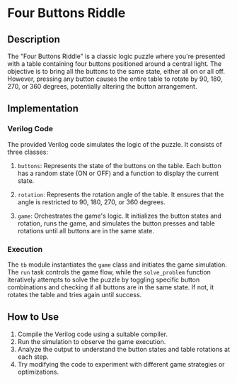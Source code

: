 # Four Buttons Riddle

## Description
The "Four Buttons Riddle" is a classic logic puzzle where you're presented with a table containing four buttons positioned around a central light. The objective is to bring all the buttons to the same state, either all on or all off. However, pressing any button causes the entire table to rotate by 90, 180, 270, or 360 degrees, potentially altering the button arrangement.

## Implementation
### Verilog Code
The provided Verilog code simulates the logic of the puzzle. It consists of three classes:

1. `buttons`: Represents the state of the buttons on the table. Each button has a random state (ON or OFF) and a function to display the current state.

2. `rotation`: Represents the rotation angle of the table. It ensures that the angle is restricted to 90, 180, 270, or 360 degrees.

3. `game`: Orchestrates the game's logic. It initializes the button states and rotation, runs the game, and simulates the button presses and table rotations until all buttons are in the same state.

### Execution
The `tb` module instantiates the `game` class and initiates the game simulation. The `run` task controls the game flow, while the `solve_problem` function iteratively attempts to solve the puzzle by toggling specific button combinations and checking if all buttons are in the same state. If not, it rotates the table and tries again until success.

## How to Use
1. Compile the Verilog code using a suitable compiler.
2. Run the simulation to observe the game execution.
3. Analyze the output to understand the button states and table rotations at each step.
4. Try modifying the code to experiment with different game strategies or optimizations.
